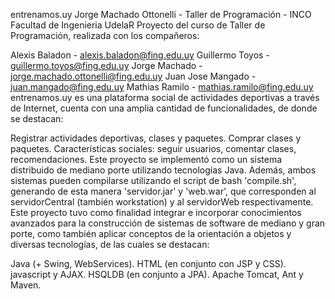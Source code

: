 entrenamos.uy
Jorge Machado Ottonelli - Taller de Programación - INCO Facultad de Ingenieria UdelaR
Proyecto del curso de Taller de Programación, realizada con los compañeros:

 Alexis Baladon - alexis.baladon@fing.edu.uy
 Guillermo Toyos - guillermo.toyos@fing.edu.uy
 Jorge Machado - jorge.machado.ottonelli@fing.edu.uy
 Juan Jose Mangado - juan.mangado@fing.edu.uy
 Mathias Ramilo - mathias.ramilo@fing.edu.uy
entrenamos.uy es una plataforma social de actividades deportivas a través de Internet, cuenta con una amplia cantidad de funcionalidades, de donde se destacan:

 Registrar actividades deportivas, clases y paquetes.
 Comprar clases y paquetes.
 Características sociales: seguir usuarios, comentar clases, recomendaciones.
Este proyecto se implementó como un sistema distribuido de mediano porte utilizando tecnologías Java. Además, ambos sistemas pueden compilarse utilizando el script de bash 'compile.sh', generando de esta manera 'servidor.jar' y 'web.war', que corresponden al servidorCentral (también workstation) y al servidorWeb respectivamente. Este proyecto tuvo como finalidad integrar e incorporar conocimientos avanzados para la construcción de sistemas de software de mediano y gran porte, como también aplicar conceptos de la orientación a objetos y diversas tecnologías, de las cuales se destacan:

 Java (+ Swing, WebServices).
 HTML (en conjunto con JSP y CSS).
 javascript y AJAX.
 HSQLDB (en conjunto a JPA).
 Apache Tomcat, Ant y Maven.
